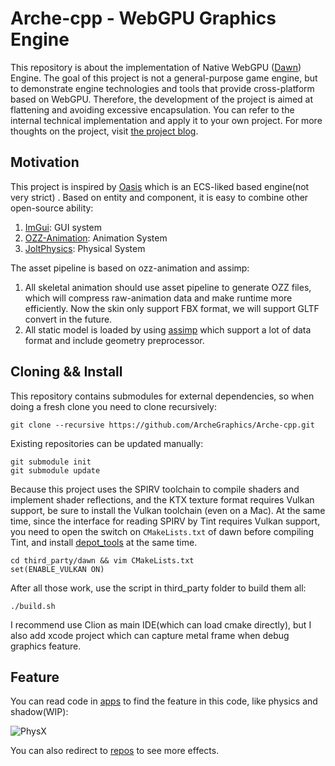 # Arche-cpp - WebGPU Graphics Engine

This repository is about the implementation of Native WebGPU ([Dawn](https://dawn.googlesource.com/dawn)) Engine.
The goal of this project is not a general-purpose game engine, but to demonstrate engine technologies and tools that
provide cross-platform based on WebGPU. Therefore, the development of the project is aimed at flattening and avoiding
excessive encapsulation. You can refer to the internal technical implementation and apply it to your own project. For
more thoughts on the project, visit [the project blog](https://arche.graphics/blog/).

## Motivation

This project is inspired by [Oasis](https://github.com/oasis-engine) which is an ECS-liked based engine(not very strict)
. Based on entity and component, it is easy to combine other open-source ability:

1. [ImGui](https://github.com/ocornut/imgui): GUI system
2. [OZZ-Animation](https://github.com/guillaumeblanc/ozz-animation): Animation System
3. [JoltPhysics](https://github.com/jrouwe/JoltPhysics): Physical System

The asset pipeline is based on ozz-animation and assimp:

1. All skeletal animation should use asset pipeline to generate OZZ files, which will compress raw-animation data and
   make runtime more efficiently. Now the skin only support FBX format, we will support GLTF convert in the future.
2. All static model is loaded by using [assimp](https://github.com/assimp/assimp) which support a lot of data format and
   include geometry preprocessor.

## Cloning && Install

This repository contains submodules for external dependencies, so when doing a fresh clone you need to clone
recursively:

```
git clone --recursive https://github.com/ArcheGraphics/Arche-cpp.git
```

Existing repositories can be updated manually:

```
git submodule init
git submodule update
```

Because this project uses the SPIRV toolchain to compile shaders and implement shader reflections, and the KTX texture
format requires Vulkan support, be sure to install the Vulkan toolchain (even on a Mac). At the same time, since the
interface for reading SPIRV by Tint requires Vulkan support, you need to open the switch on `CMakeLists.txt` of dawn
before compiling Tint, and install [depot_tools](https://dawn.googlesource.com/dawn/+/HEAD/docs/building.md) at the same
time.

```
cd third_party/dawn && vim CMakeLists.txt
set(ENABLE_VULKAN ON)
```

After all those work, use the script in third_party folder to build them all:

```
./build.sh
```

I recommend use Clion as main IDE(which can load cmake directly), but I also add xcode project which can capture metal
frame when debug graphics feature.

## Feature

You can read code in [apps](https://github.com/ArcheGraphics/Arche-cpp/tree/main/apps) to find the feature in this
code, like physics and shadow(WIP):

![PhysX](https://github.com/yangfengzzz/DigitalVoxEffect/raw/main/doc/img/physx.gif "PhysX")

You can also redirect to [repos](https://github.com/yangfengzzz/DigitalVoxEffect) to see more effects.
